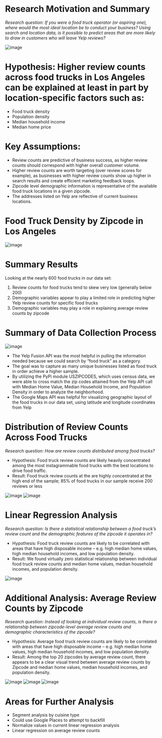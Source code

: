 # Research Motivation and Summary
*Research question: If you were a food truck operator (or aspiring one), where would the most ideal location be to conduct your business?
Using search and location data, is it possible to predict areas that are more likely to draw in customers who will leave Yelp reviews?*

![image](https://user-images.githubusercontent.com/69601778/118575355-22d0e100-b73b-11eb-842a-d03425120c3b.png)


# Hypothesis: Higher review counts across food trucks in Los Angeles can be explained at least in part by location-specific factors such as:
  * Food truck density
  * Population density
  * Median household income
  * Median home price

# Key Assumptions:
  * Review counts are predictive of business success, as higher review counts should correspond with higher overall customer volume.
  * Higher review counts are worth targeting (over review scores for example), as businesses with higher review counts show up higher in search results and create efficient marketing feedback loops.
  * Zipcode level demographic information is representative of the available food truck locations in a given zipcode.
  * The addresses listed on Yelp are reflective of current business locations.

# Food Truck Density by Zipcode in Los Angeles
![image](https://user-images.githubusercontent.com/69601778/118578962-fc627400-b741-11eb-8db4-707bbb66652e.png)


# Summary Results
Looking at the nearly 600 food trucks in our data set:
1) Review counts for food trucks tend to skew very low (generally below 200)
2) Demographic variables appear to play a limited role in predicting higher Yelp review counts for specific food trucks
3) Demographic variables may play a role in explaining average review counts by zipcode

# Summary of Data Collection Process
![image](https://user-images.githubusercontent.com/69601778/118564253-d9759700-b724-11eb-9321-7093329ac194.png)

  * The Yelp Fusion API was the most helpful in pulling the information needed because we could search by “food truck” as a category.  
  * The goal was to capture as many unique businesses listed as food truck in order achieve a higher sample.
  * By utilizing the PyPi module USZIPCODES, which uses census data, we were able to cross match the zip codes attained from the Yelp API call with Median Home Value, Median Household Income, and Population Density in order to analyze the neighborhood.
  * The Google Maps API was helpful for visualizing geographic layout of the food trucks in our data set, using latitude and longitude coordinates from Yelp

# Distribution of Review Counts Across Food Trucks
*Research question: How are review counts distributed among food trucks?* 
  * Hypothesis: Food truck review counts are likely heavily concentrated among the most instagrammable food trucks with the best locations to drive food traffic.
  * Result: Food truck review counts at the are highly concentrated at the high end of the sample; 85% of food trucks in our sample receive 200 reviews or less
 
![image](https://user-images.githubusercontent.com/69601778/118564448-1e99c900-b725-11eb-86d3-f62c1dee7e5b.png)
![image](https://user-images.githubusercontent.com/69601778/118564473-2bb6b800-b725-11eb-87f7-aad54eb88956.png)

# Linear Regression Analysis
*Research question: Is there a statistical relationship between a food truck’s review count and the demographic features of the zipcode it operates in?*
  * Hypothesis: Food truck review counts are likely to be correlated with areas that have high disposable income – e.g. high median home values, high median household incomes, and low population density.
  * Result: We found virtually zero statistical relationship between individual food truck review counts and median home values, median household incomes, and population density.

![image](https://user-images.githubusercontent.com/69601778/118579116-49464a80-b742-11eb-951b-3899b8b8b0e7.png)

# Additional Analysis: Average Review Counts by Zipcode
*Research question: Instead of looking at individual review counts, is there a relationship between zipcode-level average review counts and demographic characteristics of the zipcode?*
  * Hypothesis: Average food truck review counts are likely to be correlated with areas that have high disposable income – e.g. high median home values, high median household incomes, and low population density.
  * Result: Among the top 20 zipcodes by average review count, there appears to be a clear visual trend between average review counts by Zipcode and median home values, median household incomes, and population density.

![image](https://user-images.githubusercontent.com/69601778/118564699-a1bb1f00-b725-11eb-8d1d-2e29b2b0bf99.png)
![image](https://user-images.githubusercontent.com/69601778/118564767-c57e6500-b725-11eb-9c85-6d7d155bd95f.png)
![image](https://user-images.githubusercontent.com/69601778/118564779-cadbaf80-b725-11eb-92c6-51c6c881aa9c.png)

# Areas for Further Analysis
  * Segment analysis by cuisine type
  * Could use Google Places to attempt to backfill
  * Normalize values in current linear regression analysis
  * Linear regression on average review counts

 
